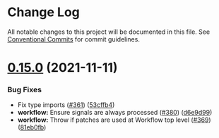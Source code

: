 # Change Log

All notable changes to this project will be documented in this file.
See [Conventional Commits](https://conventionalcommits.org) for commit guidelines.

# [0.15.0](https://github.com/temporalio/sdk-node/compare/v0.14.0...v0.15.0) (2021-11-11)


### Bug Fixes

* Fix type imports ([#361](https://github.com/temporalio/sdk-node/issues/361)) ([53cffb4](https://github.com/temporalio/sdk-node/commit/53cffb41a1edc7f23a1676c5d1e8cee2421bf4ba))
* **workflow:** Ensure signals are always processed ([#380](https://github.com/temporalio/sdk-node/issues/380)) ([d6e9d99](https://github.com/temporalio/sdk-node/commit/d6e9d9996906285ab01f98a84e406ce743a50477))
* **workflow:** Throw if patches are used at Workflow top level ([#369](https://github.com/temporalio/sdk-node/issues/369)) ([81eb0fb](https://github.com/temporalio/sdk-node/commit/81eb0fb0d8fa2be4b7828869e3a21e7e94685dbf))
